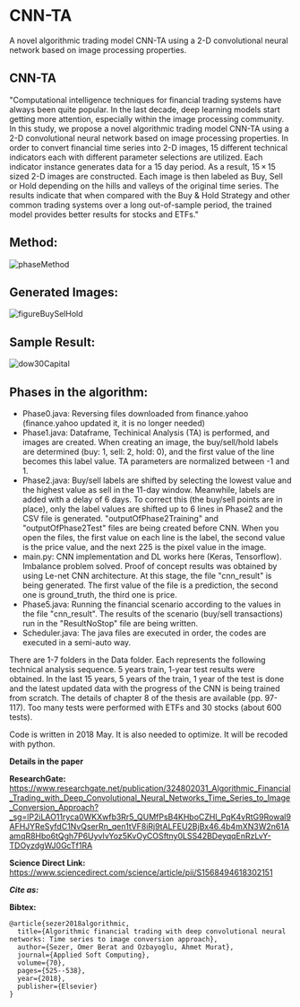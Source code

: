 # CNN-TA
A novel algorithmic trading model CNN-TA using a 2-D convolutional neural network based on image processing properties.

## CNN-TA
"Computational intelligence techniques for financial trading systems have always been quite popular. In the last decade, deep learning models start getting more attention, especially within the image processing community. In this study, we propose a novel algorithmic trading model CNN-TA using a 2-D convolutional neural network based on image processing properties. In order to convert financial time series into 2-D images, 15 different technical indicators each with different parameter selections are utilized. Each indicator instance generates data for a 15 day period. As a result, 15 × 15 sized 2-D images are constructed. Each image is then labeled as Buy, Sell or Hold depending on the hills and valleys of the original time series. The results indicate that when compared with the Buy & Hold Strategy and other common trading systems over a long out-of-sample period, the trained model provides better results for stocks and ETFs."

## Method: 
![phaseMethod](https://user-images.githubusercontent.com/10358317/65412453-f050d280-ddf7-11e9-8782-66a7e863d53e.jpg)

## Generated Images:
![figureBuySelHold](https://user-images.githubusercontent.com/10358317/65412464-f5ae1d00-ddf7-11e9-85b2-98651104775b.jpg)

## Sample Result:
![dow30Capital](https://user-images.githubusercontent.com/10358317/65412466-f777e080-ddf7-11e9-9d02-e17d86c12787.jpg)


## Phases in the algorithm:

- Phase0.java: Reversing files downloaded from finance.yahoo (finance.yahoo updated it, it is no longer needed)
- Phase1.java: Dataframe, Techinical Analysis (TA) is performed, and images are created. When creating an image, the buy/sell/hold labels are determined (buy: 1, sell: 2, hold: 0), and the first value of the line becomes this label value. TA parameters are normalized between -1 and 1.
- Phase2.java: Buy/sell labels are shifted by selecting the lowest value and the highest value as sell in the 11-day window. Meanwhile, labels are added with a delay of 6 days. To correct this (the buy/sell points are in place), only the label values are shifted up to 6 lines in Phase2 and the CSV file is generated. "outputOfPhase2Training" and "outputOfPhase2Test" files are being created before CNN. When you open the files, the first value on each line is the label, the second value is the price value, and the next 225 is the pixel value in the image.
- main.py: CNN implementation and DL works here (Keras, Tensorflow). Imbalance problem solved. Proof of concept results was obtained by using Le-net CNN architecture. At this stage, the file "cnn_result" is being generated. The first value of the file is a prediction, the second one is ground_truth, the third one is price.
- Phase5.java: Running the financial scenario according to the values in the file "cnn_result". The results of the scenario (buy/sell transactions) run in the "ResultNoStop" file are being written.
- Scheduler.java: The java files are executed in order, the codes are executed in a semi-auto way.

There are 1-7 folders in the Data folder. Each represents the following technical analysis sequence.
5 years train, 1-year test results were obtained. In the last 15 years, 5 years of the train, 1 year of the test is done and the latest updated data with the progress of the CNN is being trained from scratch. The details of chapter 8 of the thesis are available (pp. 97-117). Too many tests were performed with ETFs and 30 stocks (about 600 tests).

Code is written in 2018 May. It is also needed to optimize. It will be recoded with python.

**Details in the paper**

**ResearchGate:** https://www.researchgate.net/publication/324802031_Algorithmic_Financial_Trading_with_Deep_Convolutional_Neural_Networks_Time_Series_to_Image_Conversion_Approach?_sg=lP2iLAO11ryca0WKXwfb3Rr5_QUMfPsB4KHboCZHl_PqK4vRtG9Rowal9AFHJYReSyfdC1NvQserRn_qen1tVF8iRj9tALFEU2BjBx46.4b4mXN3W2n61AamqR8Hbo6tQgh7P6UyvIvYoz5KvOyCOSftny0LSS42BDeyqqEnRzLvY-TDOyzdgWJ0GcTf1RA

**Science Direct Link:** https://www.sciencedirect.com/science/article/pii/S1568494618302151

_**Cite as:**_

**Bibtex:**

```
@article{sezer2018algorithmic,
  title={Algorithmic financial trading with deep convolutional neural networks: Time series to image conversion approach},
  author={Sezer, Omer Berat and Ozbayoglu, Ahmet Murat},
  journal={Applied Soft Computing},
  volume={70},
  pages={525--538},
  year={2018},
  publisher={Elsevier}
}
```
